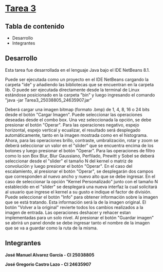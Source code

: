 # [Tarea 3](https://github.com/josemalvarezg1/Procesamiento-Digital-de-Imagenes-Tarea-3)

## Tabla de contenido
* Desarrollo
* Integrantes

## Desarrollo
Esta tarea fue desarrollada en el lenguaje Java bajo el IDE NetBeans 8.1.

Puede ser ejecutada como un proyecto en el IDE NetBeans cargando la carpeta "ide" y añadiendo las bibliotecas que se encuentran en la carpeta lib. O puede ser ejecutada directamente desde la terminal de Linux estándose posicionado en la carpeta "bin" y luego ingresando el comando "java -jar Tarea3_25038805_24635907.jar"

Deberá cargar una imagen bitmap (formato .bmp) de 1, 4, 8, 16 o 24 bits desde el botón "Cargar Imagen". Puede seleccionar las operaciones deseadas desde el combo box. Una vez seleccionada la opción, se debe presionar el botón "Operar". Para las operaciones negativo, espejo horizontal, espejo vertical y ecualizar, el resultado será desplegado automáticamente, tanto en la imagen mostrada como en el histograma. Ahora, para las operaciones brillo, contraste, umbralización, rotar y zoom se deberá seleccionar un valor en el "slider" que se encuentra encima de los botones y luego presionar el botón "Operar". Para las operaciones de filtro como lo son Box Blur, Blur Gaussiano, Perfilado, Prewitt y Sobel se deberá seleccionar desde el "slider" el tamaño N del kernel o matriz de convolución y luego presionar el botón "Operar".
En el caso del escalamiento, al presionar el botón "Operar", se desplegarán dos campos que corresponden al nuevo ancho y nuevo alto que se debe ingresar.
En el caso de seleccionar la opción "Kernel Personalizado" junto con el tamaño N establecido en el "slider" se desplegará una nueva interfaz la cual solicitará al usuario que ingrese el kernel a su gusto e indique el factor de división.
Puede seleccionar el botón "Info" para obtener información sobre la imagen que se está tratando. Esta información será la de la imagen original.
El botón "Volver a la original" revierte todos los cambios realizados a la imagen de entrada.
Las operaciones deshacer y rehacer estan implementadas para un solo nivel.
Al presionar el botón "Guardar imagen" se abrirá un panel donde se debe ingresar tanto el nombre de la imagen que se va a guardar como la ruta de la misma.


## Integrantes

**José Manuel Alvarez García - CI 25038805**

**José Gregorio Castro Lazo - CI 24635907**